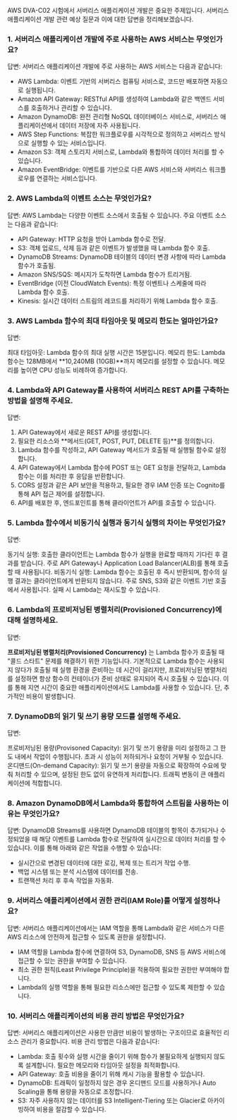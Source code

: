 AWS DVA-C02 시험에서 서버리스 애플리케이션 개발은 중요한 주제입니다. 서버리스 애플리케이션 개발 관련 예상 질문과 이에 대한 답변을 정리해보겠습니다.

### 1. 서버리스 애플리케이션 개발에 주로 사용하는 AWS 서비스는 무엇인가요?
답변: 서버리스 애플리케이션 개발에 주로 사용하는 AWS 서비스는 다음과 같습니다:

* AWS Lambda: 이벤트 기반의 서버리스 컴퓨팅 서비스로, 코드만 배포하면 자동으로 실행됩니다.
* Amazon API Gateway: RESTful API를 생성하여 Lambda와 같은 백엔드 서비스를 호출하거나 관리할 수 있습니다.
* Amazon DynamoDB: 완전 관리형 NoSQL 데이터베이스 서비스로, 서버리스 애플리케이션에서 데이터 저장에 자주 사용됩니다.
* AWS Step Functions: 복잡한 워크플로우를 시각적으로 정의하고 서버리스 방식으로 실행할 수 있는 서비스입니다.
* Amazon S3: 객체 스토리지 서비스로, Lambda와 통합하여 데이터 처리를 할 수 있습니다.
* Amazon EventBridge: 이벤트를 기반으로 다른 AWS 서비스와 서버리스 워크플로우를 연결하는 서비스입니다.

### 2. AWS Lambda의 이벤트 소스는 무엇인가요?
답변: AWS Lambda는 다양한 이벤트 소스에서 호출될 수 있습니다. 주요 이벤트 소스는 다음과 같습니다:

* API Gateway: HTTP 요청을 받아 Lambda 함수로 전달.
* S3: 객체 업로드, 삭제 등과 같은 이벤트가 발생했을 때 Lambda 함수 호출.
* DynamoDB Streams: DynamoDB 테이블의 데이터 변경 사항에 따라 Lambda 함수가 호출됨.
* Amazon SNS/SQS: 메시지가 도착하면 Lambda 함수가 트리거됨.
* EventBridge (이전 CloudWatch Events): 특정 이벤트나 스케줄에 따라 Lambda 함수 호출.
* Kinesis: 실시간 데이터 스트림의 레코드를 처리하기 위해 Lambda 함수 호출.

### 3. AWS Lambda 함수의 최대 타임아웃 및 메모리 한도는 얼마인가요?
답변:

최대 타임아웃: Lambda 함수의 최대 실행 시간은 15분입니다.
메모리 한도: Lambda 함수는 128MB에서 **10,240MB (10GB)**까지 메모리를 설정할 수 있습니다. 메모리를 높이면 CPU 성능도 비례하여 증가합니다.

### 4. Lambda와 API Gateway를 사용하여 서버리스 REST API를 구축하는 방법을 설명해 주세요.
답변:

1. API Gateway에서 새로운 REST API를 생성합니다.
2. 필요한 리소스와 **메서드(GET, POST, PUT, DELETE 등)**를 정의합니다.
3. Lambda 함수를 작성하고, API Gateway 메서드가 호출될 때 실행될 함수로 설정합니다.
4. API Gateway에서 Lambda 함수에 POST 또는 GET 요청을 전달하고, Lambda 함수는 이를 처리한 후 응답을 반환합니다.
5. CORS 설정과 같은 API 보안을 적용하고, 필요한 경우 IAM 인증 또는 Cognito를 통해 API 접근 제어를 설정합니다.
6. API를 배포한 후, 엔드포인트를 통해 클라이언트가 API를 호출할 수 있습니다.

### 5. Lambda 함수에서 비동기식 실행과 동기식 실행의 차이는 무엇인가요?
답변:

동기식 실행: 호출한 클라이언트는 Lambda 함수가 실행을 완료할 때까지 기다린 후 결과를 받습니다. 주로 API Gateway나 Application Load Balancer(ALB)를 통해 호출할 때 사용됩니다.
비동기식 실행: Lambda 함수는 호출된 후 즉시 반환되며, 함수의 실행 결과는 클라이언트에게 반환되지 않습니다. 주로 SNS, S3와 같은 이벤트 기반 호출에서 사용됩니다. 실패 시 Lambda는 재시도할 수 있습니다.

### 6. Lambda의 프로비저닝된 병렬처리(Provisioned Concurrency)에 대해 설명하세요.
답변:

**프로비저닝된 병렬처리(Provisioned Concurrency)** 는 Lambda 함수가 호출될 때 "콜드 스타트" 문제를 해결하기 위한 기능입니다.
기본적으로 Lambda 함수는 사용되지 않다가 호출될 때 실행 환경을 준비하는 데 시간이 걸리지만, 프로비저닝된 병렬처리를 설정하면 항상 함수의 컨테이너가 준비 상태로 유지되어 즉시 호출될 수 있습니다.
이를 통해 지연 시간이 중요한 애플리케이션에서도 Lambda를 사용할 수 있습니다. 단, 추가적인 비용이 발생합니다.

### 7. DynamoDB의 읽기 및 쓰기 용량 모드를 설명해 주세요.
답변:

프로비저닝된 용량(Provisoned Capacity): 읽기 및 쓰기 용량을 미리 설정하고 그 한도 내에서 작업이 수행됩니다. 초과 시 성능이 저하되거나 요청이 거부될 수 있습니다.
온디맨드(On-demand Capacity): 읽기 및 쓰기 용량을 자동으로 확장하여 수요에 맞춰 처리할 수 있으며, 설정된 한도 없이 유연하게 처리합니다. 트래픽 변동이 큰 애플리케이션에 적합합니다.

### 8. Amazon DynamoDB에서 Lambda와 통합하여 스트림을 사용하는 이유는 무엇인가요?
답변: DynamoDB Streams를 사용하면 DynamoDB 테이블의 항목이 추가되거나 수정되었을 때 해당 이벤트를 Lambda 함수로 전달하여 실시간으로 데이터 처리를 할 수 있습니다. 이를 통해 아래와 같은 작업을 수행할 수 있습니다:

* 실시간으로 변경된 데이터에 대한 로깅, 복제 또는 트리거 작업 수행.
* 백업 시스템 또는 분석 시스템에 데이터를 전송.
* 트랜잭션 처리 후 후속 작업을 자동화.

### 9. 서버리스 애플리케이션에서 권한 관리(IAM Role)를 어떻게 설정하나요?
답변: 서버리스 애플리케이션에서는 IAM 역할을 통해 Lambda와 같은 서비스가 다른 AWS 리소스에 안전하게 접근할 수 있도록 권한을 설정합니다.

* IAM 역할을 Lambda 함수에 연결하여 S3, DynamoDB, SNS 등 AWS 서비스에 접근할 수 있는 권한을 부여할 수 있습니다.
* 최소 권한 원칙(Least Privilege Principle)을 적용하여 필요한 권한만 부여해야 합니다.
* Lambda의 실행 역할을 통해 필요한 리소스에만 접근할 수 있도록 제한할 수 있습니다.

### 10. 서버리스 애플리케이션의 비용 관리 방법은 무엇인가요?
답변: 서버리스 애플리케이션은 사용한 만큼만 비용이 발생하는 구조이므로 효율적인 리소스 관리가 중요합니다. 비용 관리 방법은 다음과 같습니다:

* Lambda: 호출 횟수와 실행 시간을 줄이기 위해 함수가 불필요하게 실행되지 않도록 설계합니다. 필요한 메모리와 타임아웃 설정을 최적화합니다.
* API Gateway: 호출 비용을 줄이기 위해 캐시 기능을 활용할 수 있습니다.
* DynamoDB: 트래픽이 일정하지 않은 경우 온디맨드 모드를 사용하거나 Auto Scaling을 통해 용량을 자동으로 조정합니다.
* S3: 자주 사용하지 않는 데이터를 S3 Intelligent-Tiering 또는 Glacier로 아카이빙하여 비용을 절감할 수 있습니다.

